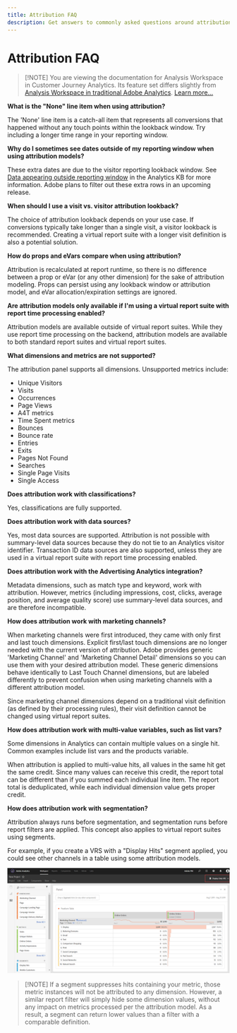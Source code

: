 ```yaml
---
title: Attribution FAQ
description: Get answers to commonly asked questions around attribution.
---
```


# Attribution FAQ

>[!NOTE] You are viewing the documentation for Analysis Workspace in Customer Journey Analytics. Its feature set differs slightly from [Analysis Workspace in traditional Adobe Analytics](https://docs.adobe.com/content/help/en/analytics/analyze/analysis-workspace/home.html). [Learn more...](/help/getting-started/cja-aa.md)

**What is the "None" line item when using attribution?**

The 'None' line item is a catch-all item that represents all conversions that happened without any touch points within the lookback window. Try including a longer time range in your reporting window.

**Why do I sometimes see dates outside of my reporting window when using attribution models?**

These extra dates are due to the visitor reporting lookback window. See [Data appearing outside reporting window](https://helpx.adobe.com/analytics/kb/data-appearing-outside-reporting-window.html) in the Analytics KB for more information. Adobe plans to filter out these extra rows in an upcoming release.

**When should I use a visit vs. visitor attribution lookback?**

The choice of attribution lookback depends on your use case. If conversions typically take longer than a single visit, a visitor lookback is recommended. Creating a virtual report suite with a longer visit definition is also a potential solution.

**How do props and eVars compare when using attribution?**

Attribution is recalculated at report runtime, so there is no difference between a prop or eVar (or any other dimension) for the sake of attribution modeling. Props can persist using any lookback window or attribution model, and eVar allocation/expiration settings are ignored.

**Are attribution models only available if I'm using a virtual report suite with report time processing enabled?**

Attribution models are available outside of virtual report suites. While they use report time processing on the backend, attribution models are available to both standard report suites and virtual report suites.

**What dimensions and metrics are not supported?**

The attribution panel supports all dimensions. Unsupported metrics include:

* Unique Visitors
* Visits
* Occurrences
* Page Views
* A4T metrics
* Time Spent metrics
* Bounces
* Bounce rate
* Entries
* Exits
* Pages Not Found
* Searches
* Single Page Visits
* Single Access

**Does attribution work with classifications?**

Yes, classifications are fully supported.

**Does attribution work with data sources?**

Yes, most data sources are supported. Attribution is not possible with summary-level data sources because they do not tie to an Analytics visitor identifier. Transaction ID data sources are also supported, unless they are used in a virtual report suite with report time processing enabled.

**Does attribution work with the Advertising Analytics integration?**

Metadata dimensions, such as match type and keyword, work with attribution. However, metrics (including impressions, cost, clicks, average position, and average quality score) use summary-level data sources, and are therefore incompatible.

**How does attribution work with marketing channels?**

When marketing channels were first introduced, they came with only first and last touch dimensions. Explicit first/last touch dimensions are no longer needed with the current version of attribution. Adobe provides generic 'Marketing Channel' and 'Marketing Channel Detail' dimensions so you can use them with your desired attribution model. These generic dimensions behave identically to Last Touch Channel dimensions, but are labeled differently to prevent confusion when using marketing channels with a different attribution model.

Since marketing channel dimensions depend on a traditional visit definition (as defined by their processing rules), their visit definition cannot be changed using virtual report suites.

**How does attribution work with multi-value variables, such as list vars?**

Some dimensions in Analytics can contain multiple values on a single hit. Common examples include list vars and the products variable.

When attribution is applied to multi-value hits, all values in the same hit get the same credit. Since many values can receive this credit, the report total can be different than if you summed each individual line item. The report total is deduplicated, while each individual dimension value gets proper credit.

**How does attribution work with segmentation?**

Attribution always runs before segmentation, and segmentation runs before report filters are applied. This concept also applies to virtual report suites using segments.

For example, if you create a VRS with a "Display Hits" segment applied, you could see other channels in a table using some attribution models.

![Display-only virtual report suite](assets/vrs-aiq-example.png)

>[!NOTE] If a segment suppresses hits containing your metric, those metric instances will not be attributed to any dimension. However, a similar report filter will simply hide some dimension values, without any impact on metrics processed per the attribution model. As a result, a segment can return lower values than a filter with a comparable definition.
